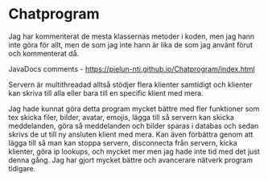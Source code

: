 # Chatprogram
Jag har kommenterat de mesta klassernas metoder i koden, men jag hann inte göra för allt,
men de som jag inte hann är lika de som jag använt förut och kommenterat då.

JavaDocs comments - https://pielun-nti.github.io/Chatprogram/index.html

Servern är multithreadad alltså stödjer flera klienter
samtidigt och klienter kan skriva till alla eller bara till en specific klient med mera.

Jag hade kunnat göra detta program mycket bättre med fler funktioner
som tex skicka filer, bilder, avatar, emojis, lägga till så servern kan skicka
meddelanden, göra så meddelanden och bilder sparas i databas och sedan skrivs de ut
till ny ansluten klient med mera. Kan även förbättra genom att
lägga till så man kan stoppa servern, disconnecta från servern, 
kicka klienter, göra ip lookups, och mycket mer men jag hade inte tid med det just denna gång. Jag
har gjort mycket bättre och avancerare nätverk program tidigare.
